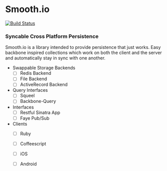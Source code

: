 # Smooth.io
[![Build Status](https://travis-ci.org/datapimp/smooth.png?branch=master)](https://travis-ci.org/datapimp/smooth)

### Syncable Cross Platform Persistence 

Smooth.io is a library intended to provide persistence that just works. Easy backbone inspired collections which 
work on both the client and the server and automatically stay in sync with one another. 

- Swappable Storage Backends 
  - [ ] Redis Backend
  - [ ] File Backend
  - [ ] ActiveRecord Backend

- Query Interfaces
  - [ ] Squeel
  - [ ] Backbone-Query

- Interfaces
  - [ ] Restful Sinatra App 
  - [ ] Faye Pub/Sub

- Clients
  - [ ] Ruby
  - [ ] Coffeescript
  - [ ] iOS
  - [ ] Android
  
